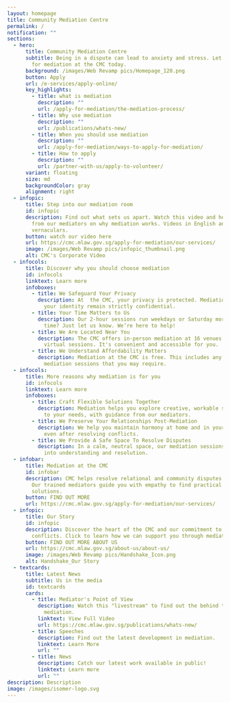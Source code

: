 ```yaml
---
layout: homepage
title: Community Mediation Centre
permalink: /
notification: ""
sections:
  - hero:
      title: Community Mediation Centre
      subtitle: Being in a dispute can lead to anxiety and stress. Let us help. Apply
        for mediation at the CMC today.
      background: /images/Web Revamp pics/Homepage_120.png
      button: Apply
      url: /e-services/apply-online/
      key_highlights:
        - title: what is mediation
          description: ""
          url: /apply-for-mediation/the-mediation-process/
        - title: Why use mediation
          description: ""
          url: /publications/whats-new/
        - title: When you should use mediation
          description: ""
          url: /apply-for-mediation/ways-to-apply-for-mediation/
        - title: How to apply
          description: ""
          url: /partner-with-us/apply-to-volunteer/
      variant: floating
      size: md
      backgroundColor: gray
      alignment: right
  - infopic:
      title: Step into our mediation room
      id: infopic
      description: Find out what sets us apart. Watch this video and hear directly
        from our mediators on why mediation works. Videos in English and
        vernaculars.
      button: watch our video here
      url: https://cmc.mlaw.gov.sg/apply-for-mediation/our-services/
      image: /images/Web Revamp pics/infopic_thumbnail.png
      alt: CMC's Corporate Video
  - infocols:
      title: Discover why you should choose mediation
      id: infocols
      linktext: Learn more
      infoboxes:
        - title: We Safeguard Your Privacy
          description: At  the CMC, your privacy is protected. Mediation discussions and
            your identity remain strictly confidential.
        - title: Your Time Matters to Us
          description: Our 2-hour sessions run weekdays or Saturday mornings. Need more
            time? Just let us know. We’re here to help!
        - title: We Are Located Near You
          description: The CMC offers in-person mediation at 16 venues islandwide or
            virtual sessions. It's convenient and accessible for you.
        - title: We Understand Affordability Matters
          description: Mediation at the CMC is free. This includes any additional
            mediation sessions that you may require.
  - infocols:
      title: More reasons why mediation is for you
      id: infocols
      linktext: Learn more
      infoboxes:
        - title: Craft Flexible Solutions Together
          description: Mediation helps you explore creative, workable solutions tailored
            to your needs, with guidance from our mediators.
        - title: We Preserve Your Relationships Post-Mediation
          description: We help you maintain harmony at home and in your neighbourhood,
            even after resolving conflicts.
        - title: We Provide A Safe Space To Resolve Disputes
          description: In a calm, neutral space, our mediation sessions help turn tension
            into understanding and resolution.
  - infobar:
      title: Mediation at the CMC
      id: infobar
      description: CMC helps resolve relational and community disputes in Singapore.
        Our trained mediators guide you with empathy to find practical
        solutions.
      button: FIND OUT MORE
      url: https://cmc.mlaw.gov.sg/apply-for-mediation/our-services/
  - infopic:
      title: Our Story
      id: infopic
      description: Discover the heart of the CMC and our commitment to resolving
        conflicts. Click to learn how we can support you through mediation.
      button: FIND OUT MORE ABOUT US
      url: https://cmc.mlaw.gov.sg/about-us/about-us/
      image: /images/Web Revamp pics/Handshake_Icon.png
      alt: Handshake_Our Story
  - textcards:
      title: Latest News
      subtitle: Us in the media
      id: textcards
      cards:
        - title: Mediator's Point of View
          description: Watch this "livestream" to find out the behind the scene of
            mediation.
          linktext: View Full Video
          url: https://cmc.mlaw.gov.sg/publications/whats-new/
        - title: Speeches
          description: Find out the latest development in mediation.
          linktext: Learn More
          url: ""
        - title: News
          description: Catch our latest work available in public!
          linktext: Learn more
          url: ""
description: Description
image: /images/isomer-logo.svg
---
```

